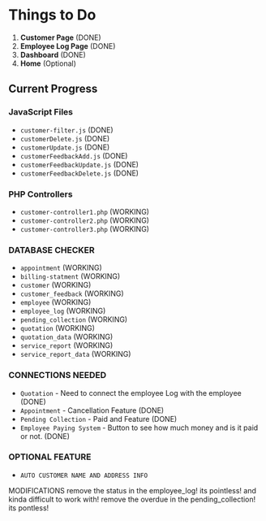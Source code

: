 # Things to Do

1. **Customer Page** (DONE)
2. **Employee Log Page** (DONE)
3. **Dashboard** (DONE)
4. **Home** (Optional)

## Current Progress

### JavaScript Files
- `customer-filter.js` (DONE)
- `customerDelete.js` (DONE)
- `customerUpdate.js` (DONE)
- `customerFeedbackAdd.js` (DONE)
- `customerFeedbackUpdate.js` (DONE)
- `customerFeedbackDelete.js` (DONE)

### PHP Controllers
- `customer-controller1.php` (WORKING)
- `customer-controller2.php` (WORKING)
- `customer-controller3.php` (WORKING)

### DATABASE CHECKER
- `appointment` (WORKING)
- `billing-statment` (WORKING)
- `customer` (WORKING)
- `customer_feedback` (WORKING)
- `employee` (WORKING)
- `employee_log` (WORKING)
- `pending_collection` (WORKING) 
- `quotation` (WORKING)
- `quotation_data` (WORKING)
- `service_report` (WORKING)
- `service_report_data` (WORKING)

### CONNECTIONS NEEDED
- `Quotation` - Need to connect the employee Log with the employee (DONE)
- `Appointment` - Cancellation Feature (DONE)
- `Pending Collection` -  Paid and Feature (DONE)
- `Employee Paying System` - Button to see how much money and is it paid or not. (DONE)

### OPTIONAL FEATURE
- `AUTO CUSTOMER NAME AND ADDRESS INFO`

MODIFICATIONS
remove the status in the employee_log! its pointless! and kinda difficult to work with!
remove the overdue in the pending_collection! its pontless!

